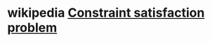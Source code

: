 # wikipedia [Constraint satisfaction problem](https://en.wikipedia.org/wiki/Constraint_satisfaction_problem)

